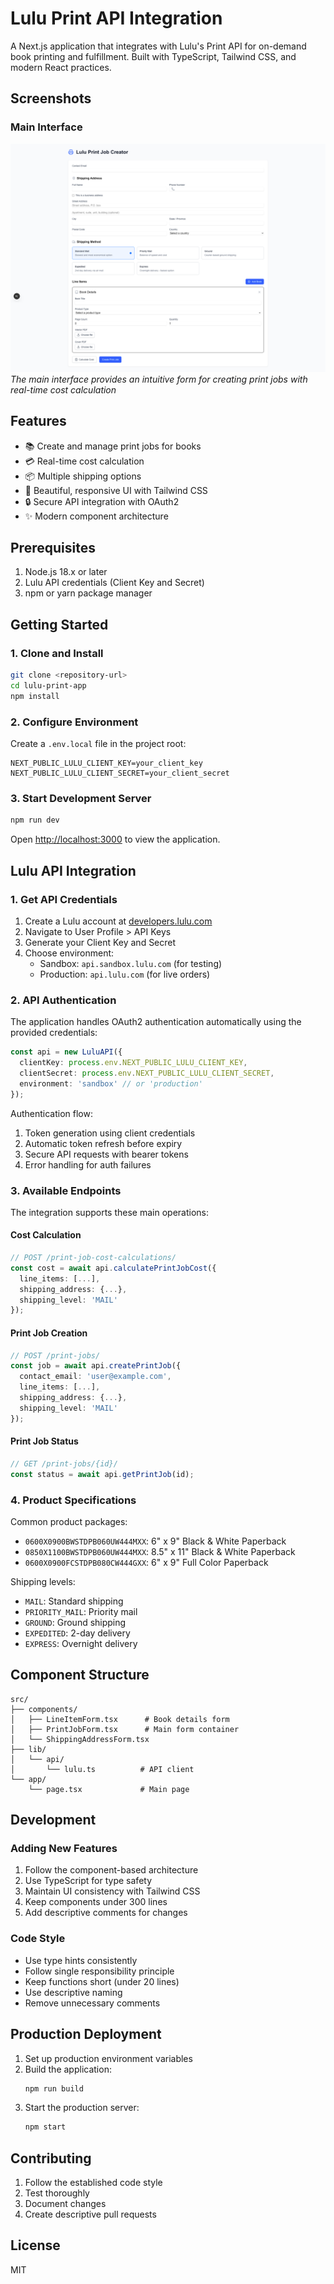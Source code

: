 # Lulu Print API Integration

A Next.js application that integrates with Lulu's Print API for on-demand book printing and fulfillment. Built with TypeScript, Tailwind CSS, and modern React practices.

## Screenshots

### Main Interface
![Lulu Client Interface](./lulu%20client.png)
*The main interface provides an intuitive form for creating print jobs with real-time cost calculation*

## Features

- 📚 Create and manage print jobs for books
- 💳 Real-time cost calculation
- 📦 Multiple shipping options
- 🎨 Beautiful, responsive UI with Tailwind CSS
- 🔒 Secure API integration with OAuth2
- ✨ Modern component architecture

## Prerequisites

1. Node.js 18.x or later
2. Lulu API credentials (Client Key and Secret)
3. npm or yarn package manager

## Getting Started

### 1. Clone and Install

```bash
git clone <repository-url>
cd lulu-print-app
npm install
```

### 2. Configure Environment

Create a `.env.local` file in the project root:

```env
NEXT_PUBLIC_LULU_CLIENT_KEY=your_client_key
NEXT_PUBLIC_LULU_CLIENT_SECRET=your_client_secret
```

### 3. Start Development Server

```bash
npm run dev
```

Open [http://localhost:3000](http://localhost:3000) to view the application.

## Lulu API Integration

### 1. Get API Credentials

1. Create a Lulu account at [developers.lulu.com](https://developers.lulu.com)
2. Navigate to User Profile > API Keys
3. Generate your Client Key and Secret
4. Choose environment:
   - Sandbox: `api.sandbox.lulu.com` (for testing)
   - Production: `api.lulu.com` (for live orders)

### 2. API Authentication

The application handles OAuth2 authentication automatically using the provided credentials:

```typescript
const api = new LuluAPI({
  clientKey: process.env.NEXT_PUBLIC_LULU_CLIENT_KEY,
  clientSecret: process.env.NEXT_PUBLIC_LULU_CLIENT_SECRET,
  environment: 'sandbox' // or 'production'
});
```

Authentication flow:
1. Token generation using client credentials
2. Automatic token refresh before expiry
3. Secure API requests with bearer tokens
4. Error handling for auth failures

### 3. Available Endpoints

The integration supports these main operations:

#### Cost Calculation
```typescript
// POST /print-job-cost-calculations/
const cost = await api.calculatePrintJobCost({
  line_items: [...],
  shipping_address: {...},
  shipping_level: 'MAIL'
});
```

#### Print Job Creation
```typescript
// POST /print-jobs/
const job = await api.createPrintJob({
  contact_email: 'user@example.com',
  line_items: [...],
  shipping_address: {...},
  shipping_level: 'MAIL'
});
```

#### Print Job Status
```typescript
// GET /print-jobs/{id}/
const status = await api.getPrintJob(id);
```

### 4. Product Specifications

Common product packages:
- `0600X0900BWSTDPB060UW444MXX`: 6" x 9" Black & White Paperback
- `0850X1100BWSTDPB060UW444MXX`: 8.5" x 11" Black & White Paperback
- `0600X0900FCSTDPB080CW444GXX`: 6" x 9" Full Color Paperback

Shipping levels:
- `MAIL`: Standard shipping
- `PRIORITY_MAIL`: Priority mail
- `GROUND`: Ground shipping
- `EXPEDITED`: 2-day delivery
- `EXPRESS`: Overnight delivery

## Component Structure

```
src/
├── components/
│   ├── LineItemForm.tsx      # Book details form
│   ├── PrintJobForm.tsx      # Main form container
│   └── ShippingAddressForm.tsx
├── lib/
│   └── api/
│       └── lulu.ts          # API client
└── app/
    └── page.tsx             # Main page
```

## Development

### Adding New Features

1. Follow the component-based architecture
2. Use TypeScript for type safety
3. Maintain UI consistency with Tailwind CSS
4. Keep components under 300 lines
5. Add descriptive comments for changes

### Code Style

- Use type hints consistently
- Follow single responsibility principle
- Keep functions short (under 20 lines)
- Use descriptive naming
- Remove unnecessary comments

## Production Deployment

1. Set up production environment variables
2. Build the application:
   ```bash
   npm run build
   ```
3. Start the production server:
   ```bash
   npm start
   ```

## Contributing

1. Follow the established code style
2. Test thoroughly
3. Document changes
4. Create descriptive pull requests

## License

MIT
